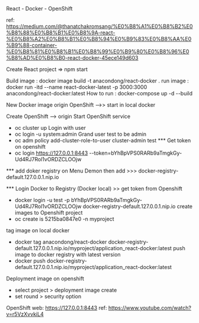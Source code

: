 React - Docker - OpenShift

ref: https://medium.com/@thanatchakromsang/%E0%B8%A1%E0%B8%B2%E0%B8%88%E0%B8%B1%E0%B8%9A-react-%E0%B8%A2%E0%B8%B1%E0%B8%94%E0%B9%83%E0%B8%AA%E0%B9%88-container-%E0%B8%81%E0%B8%B1%E0%B8%99%E0%B9%80%E0%B8%96%E0%B8%AD%E0%B8%B0-react-docker-45ece149d603


Create React project => npm start

Build image : docker image build -t anacondong/react-docker .
run image : docker run -itd --name react-docker-latest -p 3000:3000 anacondong/react-docker:latest
How to run : docker-compose up -d --build

New Docker image origin OpenShift -->> start in local docker

Create OpenShift --> origin
Start OpenShift service
- oc cluster up
Login with user
- oc login -u system:admin
Grand  user test to be admin
- oc adm policy add-cluster-role-to-user cluster-admin test
*** Get token on openshift
- oc login https://127.0.0.1:8443 --token=bYhBpVPS0RARb9aTmgkGy-Ud4RJ7Rol1vORDZCLOOjw

*** add doker registry on Menu Demon then add >>> docker-registry-default.127.0.0.1.nip.io

*** Login Docker to Registry (Docker local) >> get token from Openshift
- docker login -u test -p bYhBpVPS0RARb9aTmgkGy-Ud4RJ7Rol1vORDZCLOOjw docker-registry-default.127.0.0.1.nip.io
create images to Openshift project
- oc create is 5215ba0847e0 -n myproject

tag image on local docker
- docker tag anacondong/react-docker docker-registry-default.127.0.0.1.nip.io/myproject/application_react-docker:latest
push image to docker registry with latest version
- docker push docker-registry-default.127.0.0.1.nip.io/myproject/application_react-docker:latest

Deployment image on openshift 
- select project > deployment image create
- set round > security option

OpenShift web: https://127.0.0.1:8443
ref: https://www.youtube.com/watch?v=r5VzXvvkiL4

